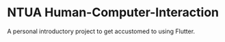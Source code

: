 # NTUA Human-Computer-Interaction

A personal introductory project to get accustomed to using Flutter.
